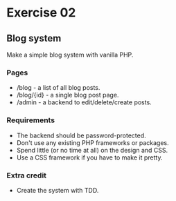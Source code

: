 # Exercise 02

## Blog system

Make a simple blog system with vanilla PHP.

### Pages

* /blog - a list of all blog posts.
* /blog/{id} - a single blog post page.
* /admin - a backend to edit/delete/create posts.

### Requirements

* The backend should be password-protected.
* Don't use any existing PHP frameworks or packages.
* Spend little (or no time at all) on the design and CSS.
* Use a CSS framework if you have to make it pretty.

### Extra credit

* Create the system with TDD.
